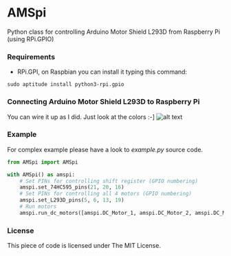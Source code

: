 # AMSpi
Python class for controlling Arduino Motor Shield L293D from Raspberry Pi (using RPi.GPIO)

### Requirements
- RPi.GPI, on Raspbian you can install it typing this command:
```
sudo aptitude install python3-rpi.gpio
```  

### Connecting Arduino Motor Shield L293D to Raspberry Pi
You can wire it up as I did. Just look at the colors :-]
![alt text](http:/janlipovsky.cz/wiring.png "Wiring Motor Shield wit Raspberry Pi")

### Example
 For complex example please have a look to *example.py* source code.   
```python
from AMSpi import AMSpi

with AMSpi() as amspi:
    # Set PINs for controlling shift register (GPIO numbering)
    amspi.set_74HC595_pins(21, 20, 16)
    # Set PINs for controlling all 4 motors (GPIO numbering)
    amspi.set_L293D_pins(5, 6, 13, 19)
    # Run motors
    amspi.run_dc_motors([amspi.DC_Motor_1, amspi.DC_Motor_2, amspi.DC_Motor_3, amspi.DC_Motor_4])
```

### License
This piece of code is licensed under The MIT License.
